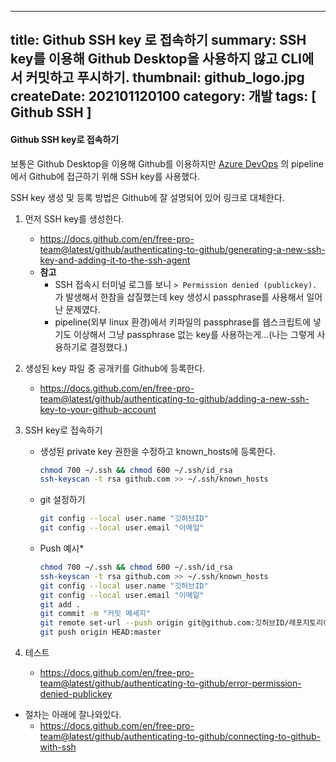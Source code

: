 -----
title: Github SSH key 로 접속하기
summary: SSH key를 이용해 Github Desktop을 사용하지 않고 CLI에서 커밋하고 푸시하기.
thumbnail: github_logo.jpg
createDate: 202101120100
category: 개발
tags: [ Github SSH ]
-----

#### Github SSH key로 접속하기

보통은  Github Desktop을 이용해 Github를 이용하지만 [Azure DevOps](https://azure.microsoft.com/ko-kr/services/devops/) 의 pipeline에서 Github에 접근하기 위해 SSH key를 사용했다.

SSH key 생성 및 등록 방법은 Github에 잘 설명되어 있어 링크로 대체한다.
1. 먼저 SSH key를 생성한다.
    * https://docs.github.com/en/free-pro-team@latest/github/authenticating-to-github/generating-a-new-ssh-key-and-adding-it-to-the-ssh-agent
    * **참고**
        * SSH 접속시 터미널 로그를 보니 `> Permission denied (publickey).` 가 발생해서 한참을 삽질했는데 key 생성시 passphrase를 사용해서 일어난 문제였다.
        * pipeline(외부 linux 환경)에서 키파일의 passphrase를 쉡스크립트에 넣기도 이상해서 그냥 passphrase 없는 key를 사용하는게...(나는 그렇게 사용하기로 결정했다.)

1. 생성된 key 파일 중 공개키를 Github에 등록한다.
    * https://docs.github.com/en/free-pro-team@latest/github/authenticating-to-github/adding-a-new-ssh-key-to-your-github-account
1. SSH key로 접속하기
    * 생성된 private key 권한을 수정하고 known_hosts에 등록한다.
        ```zsh
        chmod 700 ~/.ssh && chmod 600 ~/.ssh/id_rsa
        ssh-keyscan -t rsa github.com >> ~/.ssh/known_hosts
        ```
    * git 설정하기
        ```zsh
        git config --local user.name "깃허브ID"
        git config --local user.email "이메일"
        ```
    * Push 예시*
        ```zsh
        chmod 700 ~/.ssh && chmod 600 ~/.ssh/id_rsa
        ssh-keyscan -t rsa github.com >> ~/.ssh/known_hosts
        git config --local user.name "깃허브ID"
        git config --local user.email "이메일"
        git add .
        git commit -m "커밋 메세지"
        git remote set-url --push origin git@github.com:깃허브ID/레포지토리이름.git
        git push origin HEAD:master
        ```
1. 테스트
    * https://docs.github.com/en/free-pro-team@latest/github/authenticating-to-github/error-permission-denied-publickey


* 절차는 아래에 잘나와있다.
    * https://docs.github.com/en/free-pro-team@latest/github/authenticating-to-github/connecting-to-github-with-ssh
